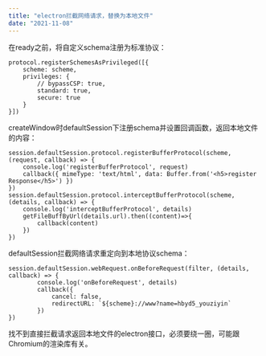 ```yaml
---
title: "electron拦截网络请求，替换为本地文件"
date: "2021-11-08"
---
```


在ready之前，将自定义schema注册为标准协议：

```
protocol.registerSchemesAsPrivileged([{
    scheme: scheme,
    privileges: {
        // bypassCSP: true,
        standard: true,
        secure: true
    }
}])
```

createWindow时defaultSession下注册schema并设置回调函数，返回本地文件的内容：

```
session.defaultSession.protocol.registerBufferProtocol(scheme, (request, callback) => {
    console.log('registerBufferProtocol', request)
    callback({ mimeType: 'text/html', data: Buffer.from('<h5>register Response</h5>') })
})
session.defaultSession.protocol.interceptBufferProtocol(scheme, (details, callback) => {
    console.log('interceptBufferProtocol', details)
    getFileBuffByUrl(details.url).then((content)=>{
        callback(content)
    })
})
```

defaultSession拦截网络请求重定向到本地协议schema：

```
session.defaultSession.webRequest.onBeforeRequest(filter, (details, callback) => {
        console.log('onBeforeRequest', details)
        callback({
            cancel: false,
            redirectURL: `${scheme}://www?name=hbyd5_youziyin`
        })
})
```

找不到直接拦截请求返回本地文件的electron接口，必须要绕一圈，可能跟Chromium的渲染库有关。
